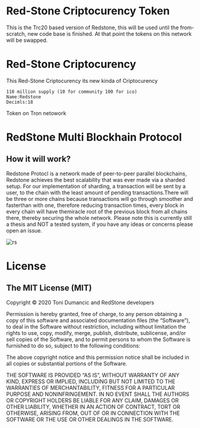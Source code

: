 # Red-Stone Criptocurency Token
This is the Trc20 based version of Redstone, this will be used until the from-scratch, new code base is finished. At that point the tokens on this network will be swapped.

# Red-Stone Criptocurency

This Red-Stone Criptocurency its new kinda of Criptocurency 
```
110 million supply (10 for community 100 for ico)
Name:Redstone
Decimls:18
```
Token on Tron netowork
# RedStone Multi Blockhain Protocol

## How it will work?
Redstone Protocl is a network made of peer-to-peer parallel blockchains, Redstone achieves the best scalability that was ever made via a sharded setup. For our implementation of sharding, a transaction will be sent by a user, to the chain with the least amount of pending transactions.There will be three or more chains because transactions will go through smoother and fasterthan with one, therefore reducing transaction times, every block in every chain will have themiracle root of the previous block from all chains there, thereby securing the whole network.
Please note this is currently still a thesis and NOT a tested system, if you have any ideas or concerns please open an issue.

![rs](https://miro.medium.com/max/368/1*xP-zfedDLDzPgz6ER2XnAw.jpeg)

# License

## The MIT License (MIT)
Copyright © 2020 Toni Dumancic and RedStone developers

Permission is hereby granted, free of charge, to any person obtaining a copy of this software and associated documentation files (the “Software”), to deal in the Software without restriction, including without limitation the rights to use, copy, modify, merge, publish, distribute, sublicense, and/or sell copies of the Software, and to permit persons to whom the Software is furnished to do so, subject to the following conditions:

The above copyright notice and this permission notice shall be included in all copies or substantial portions of the Software.

THE SOFTWARE IS PROVIDED “AS IS”, WITHOUT WARRANTY OF ANY KIND, EXPRESS OR IMPLIED, INCLUDING BUT NOT LIMITED TO THE WARRANTIES OF MERCHANTABILITY, FITNESS FOR A PARTICULAR PURPOSE AND NONINFRINGEMENT. IN NO EVENT SHALL THE AUTHORS OR COPYRIGHT HOLDERS BE LIABLE FOR ANY CLAIM, DAMAGES OR OTHER LIABILITY, WHETHER IN AN ACTION OF CONTRACT, TORT OR OTHERWISE, ARISING FROM, OUT OF OR IN CONNECTION WITH THE SOFTWARE OR THE USE OR OTHER DEALINGS IN THE SOFTWARE.

